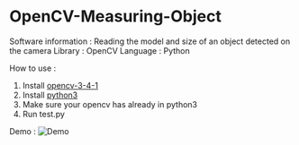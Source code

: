 # OpenCV-Measuring-Object

Software information : Reading the model and size of an object detected on the camera
Library              : OpenCV
Language             : Python

How to use :
1. Install [opencv-3-4-1](https://opencv.org/opencv-3-4-1.html)
2. Install [python3](https://www.python.org/downloads/)
3. Make sure your opencv has already in python3
4. Run test.py


Demo :
![Demo](https://www.youtube.com/watch?v=7UpZzYBjXu8)
